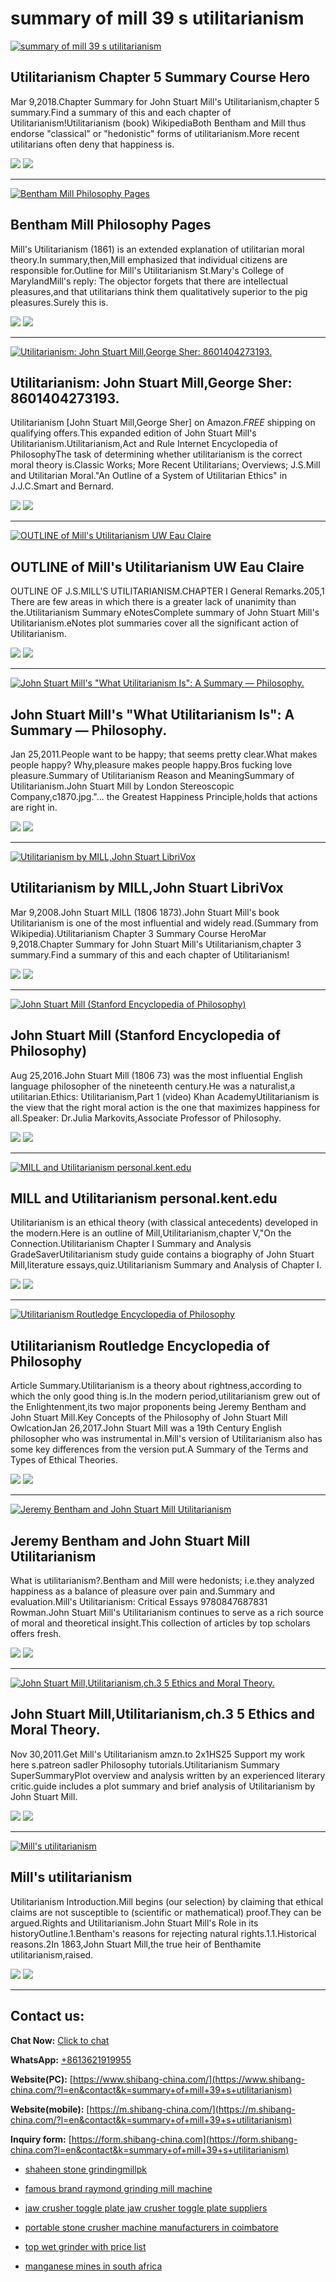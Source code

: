 # summary of mill 39 s utilitarianism

<a href="https://swt.shibang-china.com/?l=en&img&k=summary+of+mill+39+s+utilitarianism" target="_blank">![summary of mill 39 s utilitarianism](http://static.shibang-china.com/all-800x300/1045.jpg)</a>

## Utilitarianism Chapter 5 Summary Course Hero
Mar 9,2018.Chapter Summary for John Stuart Mill&#39;s Utilitarianism,chapter 5 summary.Find a summary of this and each chapter of Utilitarianism!Utilitarianism (book) WikipediaBoth Bentham and Mill thus endorse &quot;classical&quot; or &quot;hedonistic&quot; forms of utilitarianism.More recent utilitarians often deny that happiness is.


<a href="https://whatsapp.shibangsoft.com/WhatsApp.php" target="_blank" title="WhatsApp">![](http://static.shibang-china.com/icon/whatsapp.png)</a> <a href="https://swt.shibang-china.com/?l=en&icon&k=summary+of+mill+39+s+utilitarianism" target="_blank">![](http://static.shibang-china.com/icon/chat-en.png)</a>

---

<a href="https://swt.shibang-china.com/?l=en&img&k=summary+of+mill+39+s+utilitarianism" target="_blank">![Bentham Mill Philosophy Pages](http://static.shibang-china.com/all-800x300/200.jpg)</a>

## Bentham Mill Philosophy Pages
Mill&#39;s Utilitarianism (1861) is an extended explanation of utilitarian moral theory.In summary,then,Mill emphasized that individual citizens are responsible for.Outline for Mill&#39;s Utilitarianism St.Mary&#39;s College of MarylandMill&#39;s reply: The objector forgets that there are intellectual pleasures,and that utilitarians think them qualitatively superior to the pig pleasures.Surely this is.


<a href="https://whatsapp.shibangsoft.com/WhatsApp.php" target="_blank" title="WhatsApp">![](http://static.shibang-china.com/icon/whatsapp.png)</a> <a href="https://swt.shibang-china.com/?l=en&icon&k=summary+of+mill+39+s+utilitarianism" target="_blank">![](http://static.shibang-china.com/icon/chat-en.png)</a>

---

<a href="https://swt.shibang-china.com/?l=en&img&k=summary+of+mill+39+s+utilitarianism" target="_blank">![Utilitarianism: John Stuart Mill,George Sher: 8601404273193.](http://static.shibang-china.com/all-800x300/761.jpg)</a>

## Utilitarianism: John Stuart Mill,George Sher: 8601404273193.
Utilitarianism [John Stuart Mill,George Sher] on Amazon.*FREE* shipping on qualifying offers.This expanded edition of John Stuart Mill&#39;s Utilitarianism.Utilitarianism,Act and Rule Internet Encyclopedia of PhilosophyThe task of determining whether utilitarianism is the correct moral theory is.Classic Works; More Recent Utilitarians; Overviews; J.S.Mill and Utilitarian Moral."An Outline of a System of Utilitarian Ethics" in J.J.C.Smart and Bernard.


<a href="https://whatsapp.shibangsoft.com/WhatsApp.php" target="_blank" title="WhatsApp">![](http://static.shibang-china.com/icon/whatsapp.png)</a> <a href="https://swt.shibang-china.com/?l=en&icon&k=summary+of+mill+39+s+utilitarianism" target="_blank">![](http://static.shibang-china.com/icon/chat-en.png)</a>

---

<a href="https://swt.shibang-china.com/?l=en&img&k=summary+of+mill+39+s+utilitarianism" target="_blank">![OUTLINE of Mill&#39;s Utilitarianism UW Eau Claire](http://static.shibang-china.com/all-800x300/527.jpg)</a>

## OUTLINE of Mill&#39;s Utilitarianism UW Eau Claire
OUTLINE OF J.S.MILL&#39;S UTILITARIANISM.CHAPTER I General Remarks.205,1 There are few areas in which there is a greater lack of unanimity than the.Utilitarianism Summary eNotesComplete summary of John Stuart Mill&#39;s Utilitarianism.eNotes plot summaries cover all the significant action of Utilitarianism.


<a href="https://whatsapp.shibangsoft.com/WhatsApp.php" target="_blank" title="WhatsApp">![](http://static.shibang-china.com/icon/whatsapp.png)</a> <a href="https://swt.shibang-china.com/?l=en&icon&k=summary+of+mill+39+s+utilitarianism" target="_blank">![](http://static.shibang-china.com/icon/chat-en.png)</a>

---

<a href="https://swt.shibang-china.com/?l=en&img&k=summary+of+mill+39+s+utilitarianism" target="_blank">![John Stuart Mill&#39;s &quot;What Utilitarianism Is&quot;: A Summary — Philosophy.](http://static.shibang-china.com/all-800x300/368.jpg)</a>

## John Stuart Mill&#39;s &quot;What Utilitarianism Is&quot;: A Summary — Philosophy.
Jan 25,2011.People want to be happy; that seems pretty clear.What makes people happy? Why,pleasure makes people happy.Bros fucking love pleasure.Summary of Utilitarianism Reason and MeaningSummary of Utilitarianism.John Stuart Mill by London Stereoscopic Company,c1870.jpg."… the Greatest Happiness Principle,holds that actions are right in.


<a href="https://whatsapp.shibangsoft.com/WhatsApp.php" target="_blank" title="WhatsApp">![](http://static.shibang-china.com/icon/whatsapp.png)</a> <a href="https://swt.shibang-china.com/?l=en&icon&k=summary+of+mill+39+s+utilitarianism" target="_blank">![](http://static.shibang-china.com/icon/chat-en.png)</a>

---

<a href="https://swt.shibang-china.com/?l=en&img&k=summary+of+mill+39+s+utilitarianism" target="_blank">![Utilitarianism by MILL,John Stuart LibriVox](http://static.shibang-china.com/all-800x300/768.jpg)</a>

## Utilitarianism by MILL,John Stuart LibriVox
Mar 9,2008.John Stuart MILL (1806 1873).John Stuart Mill&#39;s book Utilitarianism is one of the most influential and widely read.(Summary from Wikipedia).Utilitarianism Chapter 3 Summary Course HeroMar 9,2018.Chapter Summary for John Stuart Mill&#39;s Utilitarianism,chapter 3 summary.Find a summary of this and each chapter of Utilitarianism!


<a href="https://whatsapp.shibangsoft.com/WhatsApp.php" target="_blank" title="WhatsApp">![](http://static.shibang-china.com/icon/whatsapp.png)</a> <a href="https://swt.shibang-china.com/?l=en&icon&k=summary+of+mill+39+s+utilitarianism" target="_blank">![](http://static.shibang-china.com/icon/chat-en.png)</a>

---

<a href="https://swt.shibang-china.com/?l=en&img&k=summary+of+mill+39+s+utilitarianism" target="_blank">![John Stuart Mill (Stanford Encyclopedia of Philosophy)](http://static.shibang-china.com/all-800x300/881.jpg)</a>

## John Stuart Mill (Stanford Encyclopedia of Philosophy)
Aug 25,2016.John Stuart Mill (1806 73) was the most influential English language philosopher of the nineteenth century.He was a naturalist,a utilitarian.Ethics: Utilitarianism,Part 1 (video) Khan AcademyUtilitarianism is the view that the right moral action is the one that maximizes happiness for all.Speaker: Dr.Julia Markovits,Associate Professor of Philosophy.


<a href="https://whatsapp.shibangsoft.com/WhatsApp.php" target="_blank" title="WhatsApp">![](http://static.shibang-china.com/icon/whatsapp.png)</a> <a href="https://swt.shibang-china.com/?l=en&icon&k=summary+of+mill+39+s+utilitarianism" target="_blank">![](http://static.shibang-china.com/icon/chat-en.png)</a>

---

<a href="https://swt.shibang-china.com/?l=en&img&k=summary+of+mill+39+s+utilitarianism" target="_blank">![MILL and Utilitarianism personal.kent.edu](http://static.shibang-china.com/all-800x300/619.jpg)</a>

## MILL and Utilitarianism personal.kent.edu
Utilitarianism is an ethical theory (with classical antecedents) developed in the modern.Here is an outline of Mill,Utilitarianism,chapter V,&quot;On the Connection.Utilitarianism Chapter I Summary and Analysis GradeSaverUtilitarianism study guide contains a biography of John Stuart Mill,literature essays,quiz.Utilitarianism Summary and Analysis of Chapter I.


<a href="https://whatsapp.shibangsoft.com/WhatsApp.php" target="_blank" title="WhatsApp">![](http://static.shibang-china.com/icon/whatsapp.png)</a> <a href="https://swt.shibang-china.com/?l=en&icon&k=summary+of+mill+39+s+utilitarianism" target="_blank">![](http://static.shibang-china.com/icon/chat-en.png)</a>

---

<a href="https://swt.shibang-china.com/?l=en&img&k=summary+of+mill+39+s+utilitarianism" target="_blank">![Utilitarianism Routledge Encyclopedia of Philosophy](http://static.shibang-china.com/all-800x300/839.jpg)</a>

## Utilitarianism Routledge Encyclopedia of Philosophy
Article Summary.Utilitarianism is a theory about rightness,according to which the only good thing is.In the modern period,utilitarianism grew out of the Enlightenment,its two major proponents being Jeremy Bentham and John Stuart Mill.Key Concepts of the Philosophy of John Stuart Mill OwlcationJan 26,2017.John Stuart Mill was a 19th Century English philosopher who was instrumental in.Mill&#39;s version of Utilitarianism also has some key differences from the version put.A Summary of the Terms and Types of Ethical Theories.


<a href="https://whatsapp.shibangsoft.com/WhatsApp.php" target="_blank" title="WhatsApp">![](http://static.shibang-china.com/icon/whatsapp.png)</a> <a href="https://swt.shibang-china.com/?l=en&icon&k=summary+of+mill+39+s+utilitarianism" target="_blank">![](http://static.shibang-china.com/icon/chat-en.png)</a>

---

<a href="https://swt.shibang-china.com/?l=en&img&k=summary+of+mill+39+s+utilitarianism" target="_blank">![Jeremy Bentham and John Stuart Mill Utilitarianism](http://static.shibang-china.com/all-800x300/1301.jpg)</a>

## Jeremy Bentham and John Stuart Mill Utilitarianism
What is utilitarianism?.Bentham and Mill were hedonists; i.e.they analyzed happiness as a balance of pleasure over pain and.Summary and evaluation.Mill&#39;s Utilitarianism: Critical Essays 9780847687831 Rowman.John Stuart Mill&#39;s Utilitarianism continues to serve as a rich source of moral and theoretical insight.This collection of articles by top scholars offers fresh.


<a href="https://whatsapp.shibangsoft.com/WhatsApp.php" target="_blank" title="WhatsApp">![](http://static.shibang-china.com/icon/whatsapp.png)</a> <a href="https://swt.shibang-china.com/?l=en&icon&k=summary+of+mill+39+s+utilitarianism" target="_blank">![](http://static.shibang-china.com/icon/chat-en.png)</a>

---

<a href="https://swt.shibang-china.com/?l=en&img&k=summary+of+mill+39+s+utilitarianism" target="_blank">![John Stuart Mill,Utilitarianism,ch.3 5 Ethics and Moral Theory.](http://static.shibang-china.com/all-800x300/1499.jpg)</a>

## John Stuart Mill,Utilitarianism,ch.3 5 Ethics and Moral Theory.
Nov 30,2011.Get Mill&#39;s Utilitarianism amzn.to 2x1HS25 Support my work here s.patreon sadler Philosophy tutorials.Utilitarianism Summary SuperSummaryPlot overview and analysis written by an experienced literary critic.guide includes a plot summary and brief analysis of Utilitarianism by John Stuart Mill.


<a href="https://whatsapp.shibangsoft.com/WhatsApp.php" target="_blank" title="WhatsApp">![](http://static.shibang-china.com/icon/whatsapp.png)</a> <a href="https://swt.shibang-china.com/?l=en&icon&k=summary+of+mill+39+s+utilitarianism" target="_blank">![](http://static.shibang-china.com/icon/chat-en.png)</a>

---

<a href="https://swt.shibang-china.com/?l=en&img&k=summary+of+mill+39+s+utilitarianism" target="_blank">![Mill&#39;s utilitarianism](http://static.shibang-china.com/all-800x300/116.jpg)</a>

## Mill&#39;s utilitarianism
Utilitarianism Introduction.Mill begins (our selection) by claiming that ethical claims are not susceptible to (scientific or mathematical) proof.They can be argued.Rights and Utilitarianism.John Stuart Mill&#39;s Role in its historyOutline.1.Bentham&#39;s reasons for rejecting natural rights.1.1.Historical reasons.2In 1863,John Stuart Mill,the true heir of Benthamite utilitarianism,raised.


<a href="https://whatsapp.shibangsoft.com/WhatsApp.php" target="_blank" title="WhatsApp">![](http://static.shibang-china.com/icon/whatsapp.png)</a> <a href="https://swt.shibang-china.com/?l=en&icon&k=summary+of+mill+39+s+utilitarianism" target="_blank">![](http://static.shibang-china.com/icon/chat-en.png)</a>

---
## Contact us:

**Chat Now:** [Click to chat](https://swt.shibang-china.com?l=en&contact&k=summary+of+mill+39+s+utilitarianism)

**WhatsApp:**  [+8613621919955](https://whatsapp.shibangsoft.com/WhatsApp.php)

**Website(PC):** [https://www.shibang-china.com/](https://www.shibang-china.com/?l=en&contact&k=summary+of+mill+39+s+utilitarianism)

**Website(mobile):** [https://m.shibang-china.com/](https://m.shibang-china.com/?l=en&contact&k=summary+of+mill+39+s+utilitarianism)

**Inquiry form:** [https://form.shibang-china.com](https://form.shibang-china.com?l=en&contact&k=summary+of+mill+39+s+utilitarianism)

* [shaheen stone grindingmillpk](../131/shaheen%20stone%20grindingmillpk.md)

* [famous brand raymond grinding mill machine](../132/famous%20brand%20raymond%20grinding%20mill%20machine.md)

* [jaw crusher toggle plate jaw crusher toggle plate suppliers](../138/jaw%20crusher%20toggle%20plate%20jaw%20crusher%20toggle%20plate%20suppliers.md)

* [portable stone crusher machine manufacturers in coimbatore](../127/portable%20stone%20crusher%20machine%20manufacturers%20in%20coimbatore.md)

* [top wet grinder with price list](../130/top%20wet%20grinder%20with%20price%20list.md)

* [manganese mines in south africa](../130/manganese%20mines%20in%20south%20africa.md)